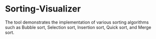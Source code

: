 # Sorting-Visualizer
 The tool demonstrates the implementation of various sorting algorithms such as Bubble sort, Selection sort, Insertion sort, Quick sort, and Merge sort. 

